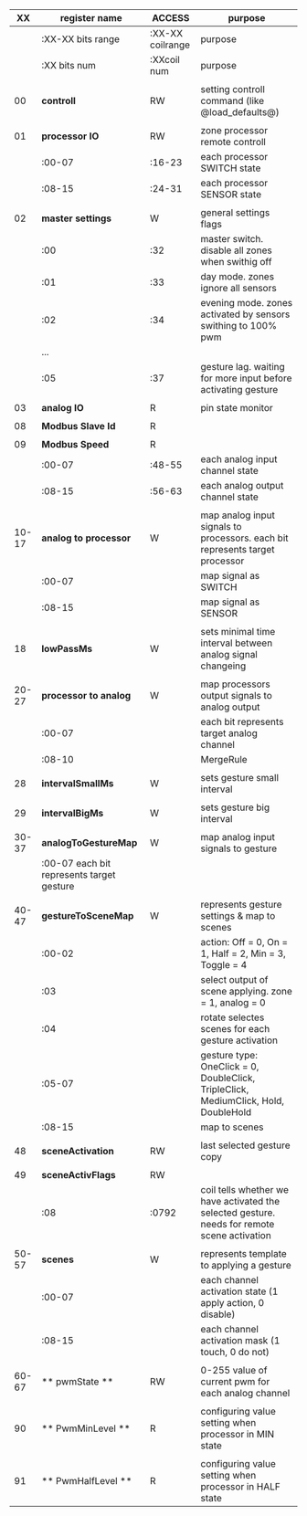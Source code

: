 |XX 	|**register name** 			|ACCESS|			purpose|
|-|-|-|-|
|		|:XX-XX bits range 			|:XX-XX coilrange|	purpose|
|		|:XX bits num 				|:XXcoil num|		purpose|
|		|							|||
|00 	|	**controll**			|RW|	 setting controll command (like @load_defaults@)|
|		|							|||
|01 	|	**processor IO**		|RW|	 zone processor remote controll|
|		|:00-07		|:16-23|		 each processor SWITCH state|
|		|:08-15		|:24-31|		 each processor SENSOR state|
|		|							|||
|02 	|	**master settings**		|W|	 general settings flags|
|		|:00			|:32|			 master switch. disable all zones when swithig off|
|		|:01			|:33|			 day mode. zones ignore all sensors|
|		|:02			|:34|			 evening mode. zones activated by sensors swithing to 100% pwm|
|		|...						|||
|		|:05			|:37|			 gesture lag. waiting for more input before activating gesture|
|		|							|||
|03 	|**analog IO**				|R|	 pin state monitor|
|		|							|||
|08 	|**Modbus Slave Id**		|R|	 |
|		|							|||
|09 	|**Modbus Speed**			|R|	 |
|		|:00-07		|:48-55|		 each analog input channel state|
|		|:08-15		|:56-63|		 each analog output channel state|
|		|							|||
|10-17	|**analog to processor** 	|W| 	 map analog input signals to processors. each bit represents target processor|
|	    |:00-07			||		 map signal as SWITCH|
|		|:08-15			||		 map signal as SENSOR|
|		|							|||
|18 	|	**lowPassMs**			|W|	 sets minimal time interval between analog signal changeing|
|		|							|||
|20-27	|**processor to analog** |W| 	 map processors output signals to analog output|
|	    |:00-07			||		 each bit represents target analog channel|
|		|:08-10			||		 MergeRule|
|		|							|||
|28 	|	**intervalSmallMs**		|W|	 sets gesture small interval|
|		|							|||
|29 	|	**intervalBigMs**		|W|	 sets gesture big interval|
|		|							|||
|30-37	|**analogToGestureMap**		|W| 	 map analog input signals to gesture|
|	    |:00-07					 each bit represents target gesture|
|		|							|||
|40-47	|**gestureToSceneMap**		|W| 	 represents gesture settings & map to scenes|
|	    |:00-02			||		 action: Off = 0, On = 1, Half = 2, Min = 3, Toggle = 4|
|		|:03			||			 select output of scene applying. zone = 1, analog = 0|
|		|:04			||			 rotate selectes scenes for each gesture activation|
|		|:05-07			||		 gesture type: OneClick = 0, DoubleClick, TripleClick, MediumClick, Hold, DoubleHold|
|		|:08-15			||		 map to scenes|
|		|							|||
|48		|**sceneActivation**		|RW|	 last selected gesture copy|
|		|							|||
|49		|**sceneActivFlags**		|RW||
|		|:08			|:0792|		 coil tells whether we have activated the selected gesture. needs for remote scene activation|
|		|							|||
|50-57	|**scenes**					|W| 	 represents template to applying a gesture|
|	    |:00-07			||		 each channel activation state (1  apply action, 0  disable)|
|		|:08-15			||		 each channel activation mask (1  touch, 0  do not)|
|		|							|||
|60-67	|** pwmState		**		|RW| 	 0-255 value of current pwm for each analog channel|
|		|							|||
|90		|** PwmMinLevel	**			|R|		 configuring value setting when processor in MIN state|
|		|							|||
|91		|** PwmHalfLevel	**		|R| 	 configuring value setting when processor in HALF state|
